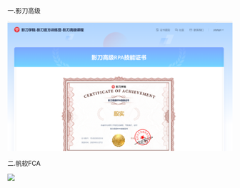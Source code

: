 一.影刀高级

![img_5.png](img_5.png)

二.帆软FCA

![](C:/Users/DELL/AppData/Roaming/Tencent/QQ/Temp/Z%}_`UJKMP$7QP4WAR~O[ZA_tmb.png)
















